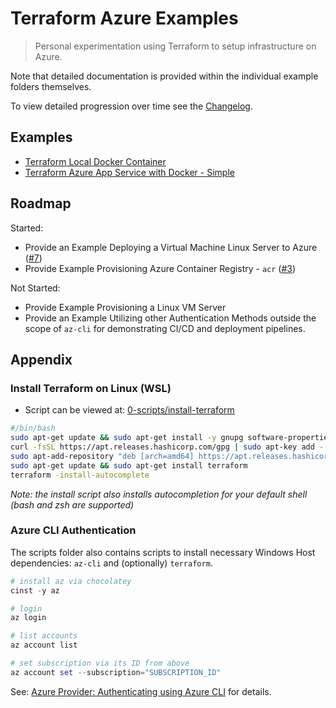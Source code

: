 # Terraform Azure Examples

> Personal experimentation using Terraform to setup infrastructure on Azure.

Note that detailed documentation is provided within the individual example folders themselves.

To view detailed progression over time see the [Changelog](CHANGELOG.md).

## Examples

- [Terraform Local Docker Container](1-terraform-docker-container/)
- [Terraform Azure App Service with Docker - Simple](./2-terraform-azure-app-service-docker/)

## Roadmap

Started:

- Provide an Example Deploying a Virtual Machine Linux Server to Azure ([#7](https://github.com/jimbrig/terraform-azure/pull/7))
- Provide Example Provisioning Azure Container Registry - `acr` ([#3](https://github.com/jimbrig/terraform-azure/pull/3))

Not Started:

- Provide Example Provisioning a Linux VM Server
- Provide an Example Utilizing other Authentication Methods outside the scope of `az-cli` for demonstrating CI/CD and deployment pipelines.

## Appendix

### Install Terraform on Linux (WSL)

- Script can be viewed at: [0-scripts/install-terraform](0-scripts/install-terraform)

```bash
#/bin/bash
sudo apt-get update && sudo apt-get install -y gnupg software-properties-common curl
curl -fsSL https://apt.releases.hashicorp.com/gpg | sudo apt-key add -
sudo apt-add-repository "deb [arch=amd64] https://apt.releases.hashicorp.com $(lsb_release -cs) main"
sudo apt-get update && sudo apt-get install terraform
terraform -install-autocomplete
```

*Note: the install script also installs autocompletion for your default shell (bash and zsh are supported)*

### Azure CLI Authentication

The scripts folder also contains scripts to install necessary Windows Host dependencies: `az-cli` and (optionally) `terraform`.

```powershell
# install az via chocolatey
cinst -y az

# login
az login

# list accounts
az account list

# set subscription via its ID from above
az account set --subscription="SUBSCRIPTION_ID"
```

See: [Azure Provider: Authenticating using Azure CLI](https://registry.terraform.io/providers/hashicorp/azurerm/latest/docs/guides/azure_cli) for details.
